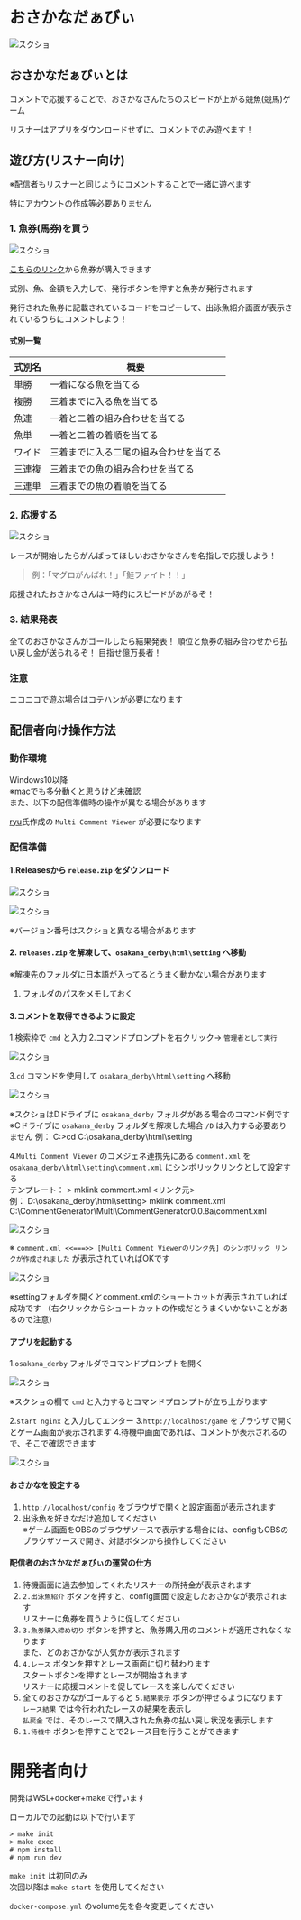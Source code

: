 # おさかなだぁびぃ

![スクショ](https://github.com/broadcast-derby/broadcast-derby.github.io/blob/main/docs/images/overview.png)

## おさかなだぁびぃとは

コメントで応援することで、おさかなさんたちのスピードが上がる競魚(競馬)ゲーム

リスナーはアプリをダウンロードせずに、コメントでのみ遊べます！

## 遊び方(リスナー向け)

※配信者もリスナーと同じようにコメントすることで一緒に遊べます

特にアカウントの作成等必要ありません

### 1. 魚券(馬券)を買う

![スクショ](https://github.com/broadcast-derby/broadcast-derby.github.io/blob/main/docs/images/ticket_vending_machine.png)

[こちらのリンク](https://broadcast-derby.github.io/)から魚券が購入できます

式別、魚、金額を入力して、発行ボタンを押すと魚券が発行されます

発行された魚券に記載されているコードをコピーして、出泳魚紹介画面が表示されているうちにコメントしよう！

#### 式別一覧

| 式別名 | 概要 |
|---|---|
|単勝|一着になる魚を当てる|   
|複勝|三着までに入る魚を当てる| 
|魚連|一着と二着の組み合わせを当てる| 
|魚単|一着と二着の着順を当てる| 
|ワイド|三着までに入る二尾の組み合わせを当てる| 
|三連複|三着までの魚の組み合わせを当てる| 
|三連単|三着までの魚の着順を当てる| 

### 2. 応援する

![スクショ](https://github.com/broadcast-derby/broadcast-derby.github.io/blob/main/docs/images/race.png)

レースが開始したらがんばってほしいおさかなさんを名指しで応援しよう！

> 例：「マグロがんばれ！」「鮭ファイト！！」

応援されたおさかなさんは一時的にスピードがあがるぞ！

### 3. 結果発表

全てのおさかなさんがゴールしたら結果発表！
順位と魚券の組み合わせから払い戻し金が送られるぞ！
目指せ億万長者！

### 注意

ニコニコで遊ぶ場合はコテハンが必要になります

## 配信者向け操作方法

### 動作環境

Windows10以降  
※macでも多分動くと思うけど未確認  
また、以下の配信準備時の操作が異なる場合があります  

[ryu](https://twitter.com/kv510k)氏作成の `Multi Comment Viewer` が必要になります

### 配信準備

#### 1.Releasesから `release.zip` をダウンロード

![スクショ](https://github.com/broadcast-derby/broadcast-derby.github.io/blob/main/docs/images/release1.png)

![スクショ](https://github.com/broadcast-derby/broadcast-derby.github.io/blob/main/docs/images/release2.png)

※バージョン番号はスクショと異なる場合があります

#### 2. `releases.zip` を解凍して、`osakana_derby\html\setting` へ移動  

※解凍先のフォルダに日本語が入ってるとうまく動かない場合があります
1. フォルダのパスをメモしておく

#### 3.コメントを取得できるように設定

1.検索枠で `cmd` と入力
2.コマンドプロンプトを右クリック→ `管理者として実行`

![スクショ](https://github.com/broadcast-derby/broadcast-derby.github.io/blob/main/docs/images/release3.png)

3.`cd` コマンドを使用して `osakana_derby\html\setting` へ移動  

![スクショ](https://github.com/broadcast-derby/broadcast-derby.github.io/blob/main/docs/images/release4.png)

※スクショはDドライブに `osakana_derby` フォルダがある場合のコマンド例です  
※Cドライブに `osakana_derby` フォルダを解凍した場合 `/D` は入力する必要ありません
例： C:\>cd C:\osakana_derby\html\setting

4.`Multi Comment Viewer` のコメジェネ連携先にある `comment.xml` を `osakana_derby\html\setting\comment.xml` にシンボリックリンクとして設定する  
テンプレート： > mklink comment.xml <リンク元>  
例： D:\osakana_derby\html\setting> mklink comment.xml C:\CommentGenerator\Multi\CommentGenerator0.0.8a\comment.xml

![スクショ](https://github.com/broadcast-derby/broadcast-derby.github.io/blob/main/docs/images/release5.png)

※ `comment.xml <<===>> [Multi Comment Viewerのリンク先] のシンボリック リンクが作成されました` が表示されていればOKです

![スクショ](https://github.com/broadcast-derby/broadcast-derby.github.io/blob/main/docs/images/release6.png)

※settingフォルダを開くとcomment.xmlのショートカットが表示されていれば成功です
（右クリックからショートカットの作成だとうまくいかないことがあるので注意）

#### アプリを起動する

1.`osakana_derby` フォルダでコマンドプロンプトを開く

![スクショ](https://github.com/broadcast-derby/broadcast-derby.github.io/blob/main/docs/images/release7.png)

※スクショの欄で `cmd` と入力するとコマンドプロンプトが立ち上がります

2.`start nginx` と入力してエンター
3.`http://localhost/game` をブラウザで開くとゲーム画面が表示されます
4.待機中画面であれば、コメントが表示されるので、そこで確認できます

![スクショ](https://github.com/broadcast-derby/broadcast-derby.github.io/blob/main/docs/images/release7.png)

#### おさかなを設定する

1. `http://localhost/config` をブラウザで開くと設定画面が表示されます
1. 出泳魚を好きなだけ追加してください  
※ゲーム画面をOBSのブラウザソースで表示する場合には、configもOBSのブラウザソースで開き、対話ボタンから操作してください

#### 配信者のおさかなだぁびぃの運営の仕方

1. 待機画面に過去参加してくれたリスナーの所持金が表示されます
1. `2.出泳魚紹介` ボタンを押すと、config画面で設定したおさかなが表示されます  
リスナーに魚券を買うように促してください
1. `3.魚券購入締め切り` ボタンを押すと、魚券購入用のコメントが適用されなくなります  
また、どのおさかなが人気かが表示されます
1. `4.レース` ボタンを押すとレース画面に切り替わります  
スタートボタンを押すとレースが開始されます  
リスナーに応援コメントを促してレースを楽しんでください
1. 全てのおさかながゴールすると `5.結果表示` ボタンが押せるようになります  
`レース結果` では今行われたレースの結果を表示し  
`払戻金` では、そのレースで購入された魚券の払い戻し状況を表示します
1. `1.待機中` ボタンを押すことで2レース目を行うことができます

# 開発者向け

開発はWSL+docker+makeで行います

ローカルでの起動は以下で行います

```
> make init
> make exec
# npm install
# npm run dev
```

`make init` は初回のみ  
次回以降は `make start` を使用してください

`docker-compose.yml` のvolume先を各々変更してください
